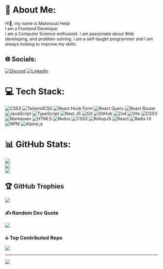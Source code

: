 # 💫 About Me:
Hi👋, my name is Mahmoud Helal<br>I am a Frontend Developer<br>I am a Computer Science enthusiast. I am passionate about Web developing, and problem-solving. I am a self-taught programmer and I am always looking to improve my skills.


## 🌐 Socials:
[![Discord](https://img.shields.io/badge/Discord-%237289DA.svg?logo=discord&logoColor=white)](https://discord.gg/https://discord.com/users/336226629749702667) [![LinkedIn](https://img.shields.io/badge/LinkedIn-%230077B5.svg?logo=linkedin&logoColor=white)](https://linkedin.com/in/www.linkedin.com/in/mahmoud-helal-b0a89a246/) 

# 💻 Tech Stack:
![CSS3](https://img.shields.io/badge/css3-%231572B6.svg?style=plastic&logo=css3&logoColor=white) ![TailwindCSS](https://img.shields.io/badge/tailwindcss-%2338B2AC.svg?style=plastic&logo=tailwind-css&logoColor=white) ![React Hook Form](https://img.shields.io/badge/React%20Hook%20Form-%23EC5990.svg?style=plastic&logo=reacthookform&logoColor=white) ![React Query](https://img.shields.io/badge/-React%20Query-FF4154?style=plastic&logo=react%20query&logoColor=white) ![React Router](https://img.shields.io/badge/React_Router-CA4245?style=plastic&logo=react-router&logoColor=white) ![JavaScript](https://img.shields.io/badge/javascript-%23323330.svg?style=plastic&logo=javascript&logoColor=%23F7DF1E) ![TypeScript](https://img.shields.io/badge/typescript-%23007ACC.svg?style=plastic&logo=typescript&logoColor=white) ![Next JS](https://img.shields.io/badge/Next-black?style=plastic&logo=next.js&logoColor=white) ![Git](https://img.shields.io/badge/git-%23F05033.svg?style=plastic&logo=git&logoColor=white) ![GitHub](https://img.shields.io/badge/github-%23121011.svg?style=plastic&logo=github&logoColor=white) ![Zod](https://img.shields.io/badge/zod-%233068b7.svg?style=plastic&logo=zod&logoColor=white) ![Vite](https://img.shields.io/badge/vite-%23646CFF.svg?style=plastic&logo=vite&logoColor=white) ![CSS3](https://img.shields.io/badge/css3-%231572B6.svg?style=plastic&logo=css3&logoColor=white) ![Markdown](https://img.shields.io/badge/markdown-%23000000.svg?style=plastic&logo=markdown&logoColor=white) ![HTML5](https://img.shields.io/badge/html5-%23E34F26.svg?style=plastic&logo=html5&logoColor=white) ![Redux](https://img.shields.io/badge/redux-%23593d88.svg?style=plastic&logo=redux&logoColor=white) ![CSS3](https://img.shields.io/badge/css3-%231572B6.svg?style=plastic&logo=css3&logoColor=white) ![RollupJS](https://img.shields.io/badge/RollupJS-ef3335?style=plastic&logo=rollup.js&logoColor=white) ![React](https://img.shields.io/badge/react-%2320232a.svg?style=plastic&logo=react&logoColor=%2361DAFB) ![Radix UI](https://img.shields.io/badge/radix%20ui-161618.svg?style=plastic&logo=radix-ui&logoColor=white) ![NPM](https://img.shields.io/badge/NPM-%23CB3837.svg?style=plastic&logo=npm&logoColor=white) ![Alpine.js](https://img.shields.io/badge/alpinejs-white.svg?style=plastic&logo=alpinedotjs&logoColor=%238BC0D0)
# 📊 GitHub Stats:
![](https://github-readme-stats.vercel.app/api?username=IMythx&theme=dark&hide_border=false&include_all_commits=true&count_private=false)<br/>
![](https://github-readme-streak-stats.herokuapp.com/?user=IMythx&theme=dark&hide_border=false)<br/>
![](https://github-readme-stats.vercel.app/api/top-langs/?username=IMythx&theme=dark&hide_border=false&include_all_commits=true&count_private=false&layout=compact)

## 🏆 GitHub Trophies
![](https://github-profile-trophy.vercel.app/?username=IMythx&theme=radical&no-frame=true&no-bg=false&margin-w=4)

### ✍️ Random Dev Quote
![](https://quotes-github-readme.vercel.app/api?type=horizontal&theme=radical)

### 🔝 Top Contributed Repo
![](https://github-contributor-stats.vercel.app/api?username=IMythx&limit=5&theme=dark&combine_all_yearly_contributions=true)

---
[![](https://visitcount.itsvg.in/api?id=IMythx&icon=0&color=0)](https://visitcount.itsvg.in)

<!-- Proudly created with GPRM ( https://gprm.itsvg.in ) -->
